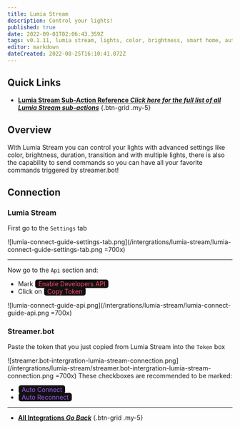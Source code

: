 ```yaml
---
title: Lumia Stream
description: Control your lights!
published: true
date: 2022-09-01T02:06:43.359Z
tags: v0.1.11, lumia stream, lights, color, brightness, smart home, automation
editor: markdown
dateCreated: 2022-08-25T16:10:41.072Z
---
```


## Quick Links

- [<i class="mdi mdi-lightning-bolt-outline" style="color: #ff4566;"></i> **Lumia Stream Sub-Action Reference *Click here for the full list of all Lumia Stream sub-actions***](/en/Sub-Actions/Lumia-Stream)
{.btn-grid .my-5}

## Overview
With Lumia Stream you can control your lights with advanced settings like color, brightness, duration, transition and with multiple lights, there is also the capability to send commands so you can have all your favorite commands triggered by streamer.bot!

## Connection
### Lumia Stream
First go to the `Settings` tab

![lumia-connect-guide-settings-tab.png](/intergrations/lumia-stream/lumia-connect-guide-settings-tab.png =700x)

---

Now go to the `Api` section and:

- Mark <span class="mdi mdi-checkbox-marked" style="color: #ff4566; background-color: #111111; padding: 1px 7px 1px 7px; margin: 0px 1px 0px 1px; border-radius: 5px;"> Enable Developers API</span>
- Click on <span class="mdi mdi-content-copy" style="color: #ff4566; background-color: #111111; padding: 1px 7px 1px 7px; margin: 0px 1px 0px 1px; border-radius: 5px;"> Copy Token</span>

![lumia-connect-guide-api.png](/intergrations/lumia-stream/lumia-connect-guide-api.png =700x)

### Streamer.bot
Paste the token that you just copied from Lumia Stream into the `Token` box

![streamer.bot-intergration-lumia-stream-connection.png](/intergrations/lumia-stream/streamer.bot-intergration-lumia-stream-connection.png =700x)
These checkboxes are recommended to be marked:
- <span class="mdi mdi-checkbox-marked" style="color: #A158EE; background-color: #111111; padding: 1px 7px 1px 7px; margin: 0px 1px 0px 1px; border-radius: 5px;"> Auto Connect</span>
- <span class="mdi mdi-checkbox-marked" style="color: #A158EE; background-color: #111111; padding: 1px 7px 1px 7px; margin: 0px 1px 0px 1px; border-radius: 5px;"> Auto Reconnect</span>

---

- [<i class="mdi mdi-chevron-left"></i> **All Integrations *Go Back***](/en/Integrations)
{.btn-grid .my-5}